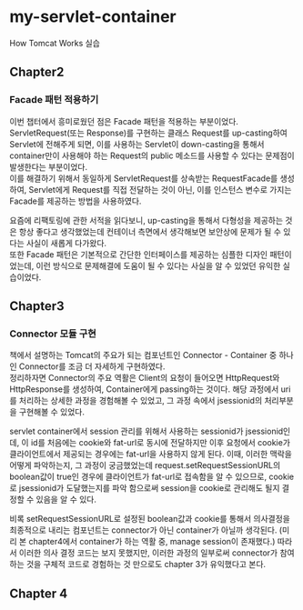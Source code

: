 # my-servlet-container
How Tomcat Works 실습

## Chapter2

### Facade 패턴 적용하기  
  
이번 챕터에서 흥미로웠던 점은 Facade 패턴을 적용하는 부분이었다.  
ServletRequest(또는 Response)를 구현하는 클래스 Request를 up-casting하여 Servlet에 전해주게 되면,
이를 사용하는 Servlet이 down-casting을 통해서 container만이 사용해야 하는 Request의 public 메소드를 사용할 수 있다는 문제점이 
발생한다는 부분이었다.  
이를 해결하기 위해서 동일하게 ServletRequest를 상속받는 RequestFacade를 생성하여, Servlet에게 Request를 직접 전달하는 것이 아닌,
이를 인스턴스 변수로 가지는 Facade를 제공하는 방법을 사용하였다.  
  
요즘에 리팩토링에 관한 서적을 읽다보니, up-casting을 통해서 다형성을 제공하는 것은 항상 좋다고 생각했었는데 
컨테이너 측면에서 생각해보면 보안상에 문제가 될 수 있다는 사실이 새롭게 다가왔다.  
또한 Facade 패턴은 기본적으로 간단한 인터페이스를 제공하는 심플한 디자인 패턴이었는데, 이런 방식으로 문제해결에 도움이 될 수 있다는 사실을
알 수 있었던 유익한 실습이었다.

## Chapter3

### Connector 모듈 구현

책에서 설명하는 Tomcat의 주요가 되는 컴포넌트인 Connector - Container 중 하나인 Connector를 조금 더 자세하게 구현하였다.  
정리하자면 Connector의 주요 역활은 Client의 요청이 들어오면 HttpRequest와 HttpResponse를 생성하여,
Container에게 passing하는 것이다.
해당 과정에서 uri를 처리하는 상세한 과정을 경험해볼 수 있었고, 그 과정 속에서 jsessionid의 처리부분을 구현해볼 수 있었다.  
  
servlet container에서 session 관리를 위해서 사용하는 sessionid가 jsessionid인데, 이 id를 처음에는 cookie와 fat-url로 동시에 전달하지만
이후 요청에서 cookie가 클라이언트에서 제공되는 경우에는 fat-url을 사용하지 않게 된다. 이때, 이러한 맥락을 어떻게 파악하는지, 그 과정이 궁금했었는데
request.setRequestSessionURL의 boolean값이 true인 경우에 클라이언트가 fat-url로 접속함을 알 수 있으므로, cookie로 jsessionid가 도달했는지를
파악 함으로써 session을 cookie로 관리해도 될지 결정할 수 있음을 알 수 있다.  
  
비록 setRequestSessionURL로 설정된 boolean값과 cookie를 통해서 의사결정을 최종적으로 내리는 컴포넌트는 connector가 아닌 container가 아닐까 생각된다.
(미리 본 chapter4에서 container가 하는 역활 중, manage session이 존재했다.) 따라서 이러한 의사 결정 코드는 보지 못했지만, 이러한 과정의 일부로써
connector가 참여하는 것을 구체적 코드로 경험하는 것 만으로도 chapter 3가 유익했다고 본다.

## Chapter 4



